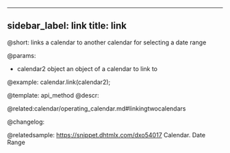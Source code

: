 
---
sidebar_label: link
title: link
---          

@short: links a calendar to another calendar for selecting a date range


@params:
- calendar2 		object		an object of a calendar to link to



@example:
calendar.link(calendar2);


@template: api_method
@descr:


@related:calendar/operating_calendar.md#linkingtwocalendars


@changelog:


@relatedsample:
https://snippet.dhtmlx.com/dxo54017	Calendar. Date Range